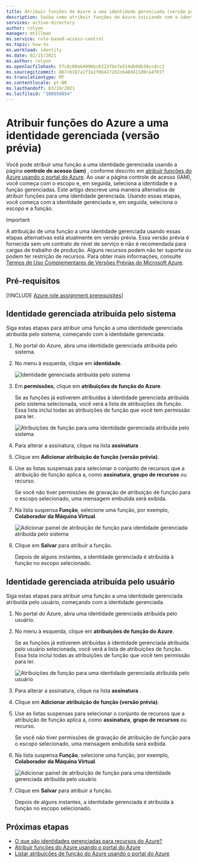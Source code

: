 ```yaml
---
title: Atribuir funções do Azure a uma identidade gerenciada (versão prévia) – RBAC do Azure
description: Saiba como atribuir funções do Azure iniciando com a identidade gerenciada e, em seguida, selecione o escopo e a função usando o portal do Azure e o controle de acesso baseado em função do Azure (RBAC do Azure).
services: active-directory
author: rolyon
manager: mtillman
ms.service: role-based-access-control
ms.topic: how-to
ms.workload: identity
ms.date: 02/15/2021
ms.author: rolyon
ms.openlocfilehash: 57c8c00a64996bc6223fbe7e514db9db38ccdcc2
ms.sourcegitcommit: 867cb1b7a1f3a1f0b427282c648d411d0ca4f81f
ms.translationtype: MT
ms.contentlocale: pt-BR
ms.lasthandoff: 03/19/2021
ms.locfileid: "100556854"
---
```

# <a name="assign-azure-roles-to-a-managed-identity-preview"></a>Atribuir funções do Azure a uma identidade gerenciada (versão prévia)

Você pode atribuir uma função a uma identidade gerenciada usando a página **controle de acesso (iam)** , conforme descrito em [atribuir funções do Azure usando o portal do Azure](role-assignments-portal.md). Ao usar a página controle de acesso (IAM), você começa com o escopo e, em seguida, seleciona a identidade e a função gerenciadas. Este artigo descreve uma maneira alternativa de atribuir funções para uma identidade gerenciada. Usando essas etapas, você começa com a identidade gerenciada e, em seguida, seleciona o escopo e a função.

> [!IMPORTANT]
> A atribuição de uma função a uma identidade gerenciada usando essas etapas alternativas está atualmente em versão prévia.
> Essa versão prévia é fornecida sem um contrato de nível de serviço e não é recomendada para cargas de trabalho de produção. Alguns recursos podem não ter suporte ou podem ter restrição de recursos.
> Para obter mais informações, consulte [Termos de Uso Complementares de Versões Prévias do Microsoft Azure](https://azure.microsoft.com/support/legal/preview-supplemental-terms/).

## <a name="prerequisites"></a>Pré-requisitos

[!INCLUDE [Azure role assignment prerequisites](../../includes/role-based-access-control/prerequisites-role-assignments.md)]

## <a name="system-assigned-managed-identity"></a>Identidade gerenciada atribuída pelo sistema

Siga estas etapas para atribuir uma função a uma identidade gerenciada atribuída pelo sistema, começando com a identidade gerenciada.

1. No portal do Azure, abra uma identidade gerenciada atribuída pelo sistema.

1. No menu à esquerda, clique em **identidade**.

    ![Identidade gerenciada atribuída pelo sistema](./media/shared/identity-system-assigned.png)

1. Em **permissões**, clique em **atribuições de função do Azure**.

    Se as funções já estiverem atribuídas à identidade gerenciada atribuída pelo sistema selecionada, você verá a lista de atribuições de função. Essa lista inclui todas as atribuições de função que você tem permissão para ler.

    ![Atribuições de função para uma identidade gerenciada atribuída pelo sistema](./media/shared/role-assignments-system-assigned.png)

1. Para alterar a assinatura, clique na lista **assinatura** .

1. Clique em **Adicionar atribuição de função (versão prévia)**.

1. Use as listas suspensas para selecionar o conjunto de recursos que a atribuição de função aplica a, como **assinatura**, **grupo de recursos** ou recurso.

    Se você não tiver permissões de gravação de atribuição de função para o escopo selecionado, uma mensagem embutida será exibida. 

1. Na lista suspensa **Função**, selecione uma função, por exemplo, **Colaborador da Máquina Virtual**.

   ![Adicionar painel de atribuição de função para identidade gerenciada atribuída pelo sistema](./media/role-assignments-portal-managed-identity/add-role-assignment-with-scope.png)

1. Clique em **Salvar** para atribuir a função.

   Depois de alguns instantes, a identidade gerenciada é atribuída à função no escopo selecionado.

## <a name="user-assigned-managed-identity"></a>Identidade gerenciada atribuída pelo usuário

Siga estas etapas para atribuir uma função a uma identidade gerenciada atribuída pelo usuário, começando com a identidade gerenciada.

1. No portal do Azure, abra uma identidade gerenciada atribuída pelo usuário.

1. No menu à esquerda, clique em **atribuições de função do Azure**.

    Se as funções já estiverem atribuídas à identidade gerenciada atribuída pelo usuário selecionada, você verá a lista de atribuições de função. Essa lista inclui todas as atribuições de função que você tem permissão para ler.

    ![Atribuições de função para uma identidade gerenciada atribuída pelo usuário](./media/shared/role-assignments-user-assigned.png)

1. Para alterar a assinatura, clique na lista **assinatura** .

1. Clique em **Adicionar atribuição de função (versão prévia)**.

1. Use as listas suspensas para selecionar o conjunto de recursos que a atribuição de função aplica a, como **assinatura**, **grupo de recursos** ou recurso.

    Se você não tiver permissões de gravação de atribuição de função para o escopo selecionado, uma mensagem embutida será exibida. 

1. Na lista suspensa **Função**, selecione uma função, por exemplo, **Colaborador da Máquina Virtual**.

   ![Adicionar painel de atribuição de função para uma identidade gerenciada atribuída pelo usuário](./media/role-assignments-portal-managed-identity/add-role-assignment-with-scope.png)

1. Clique em **Salvar** para atribuir a função.

   Depois de alguns instantes, a identidade gerenciada é atribuída à função no escopo selecionado.

## <a name="next-steps"></a>Próximas etapas

- [O que são identidades gerenciadas para recursos do Azure?](../active-directory/managed-identities-azure-resources/overview.md)
- [Atribuir funções do Azure usando o portal do Azure](role-assignments-portal.md)
- [Listar atribuições de função do Azure usando o portal do Azure](role-assignments-list-portal.md)
